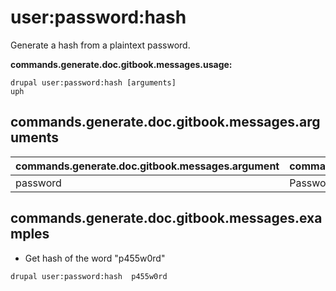 # user:password:hash
Generate a hash from a plaintext password.

**commands.generate.doc.gitbook.messages.usage:**
```
drupal user:password:hash [arguments]
uph
```

## commands.generate.doc.gitbook.messages.arguments
commands.generate.doc.gitbook.messages.argument | commands.generate.doc.gitbook.messages.details
---------|-------------
password | Password(s) in text format

## commands.generate.doc.gitbook.messages.examples
* Get hash of the word "p455w0rd"
```
drupal user:password:hash  p455w0rd
```
